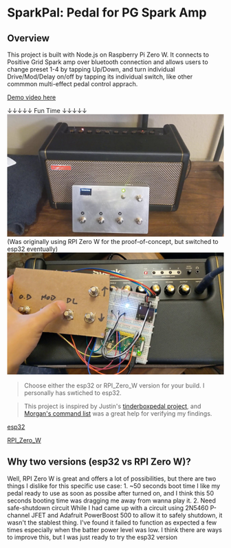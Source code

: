 # SparkPal: Pedal for PG Spark Amp

## Overview

This project is built with Node.js on Raspberry Pi Zero W. It connects to Positive Grid Spark amp over bluetooth connection and allows users to change preset 1-4 by tapping Up/Down, and turn individual Drive/Mod/Delay on/off by tapping its individual switch, like other commmon multi-effect pedal control apprach.

[Demo video here](https://www.youtube.com/watch?v=vtwOtqVu9dQ)

↓↓↓↓↓ Fun Time ↓↓↓↓↓
![Demo image](/assets/demo_esp32.jpg?raw=true "esp32")
(Was originally using RPI Zero W for the proof-of-concept, but switched to esp32 eventually)
![Demo image](/assets/demo_rpi.jpg?raw=true "rpi")

> Choose either the esp32 or RPI_Zero_W version for your build. I personally has swtiched to esp32.

> This project is inspired by Justin's [tinderboxpedal project](https://github.com/jrnelson90/tinderboxpedal), and [Morgan's command list](https://blog.studioblip.com/guitar/amps/spark/footpedalV1) was a great help for verifying my findings. 

[esp32](/esp32/)

[RPI_Zero_W](/rpi_zero_w/)

## Why two versions (esp32 vs RPI Zero W)?
Well, RPI Zero W is great and offers a lot of possibilities, but there are two things I dislike for this specific use case:
    1. ~50 seconds boot time
        I like my pedal ready to use as soon as possibe after turned on, and I think this 50 seconds booting time was dragging me away from wanna play it.
    2. Need safe-shutdown circuit
        While I had came up with a circuit using 2N5460 P-channel JFET and Adafruit PowerBoost 500 to allow it to safely shutdown, it wasn't the stablest thing. I've found it failed to function as expected a few times especially when the batter power level was low. I think there are ways to improve this, but I was just ready 
        to try the esp32 version
